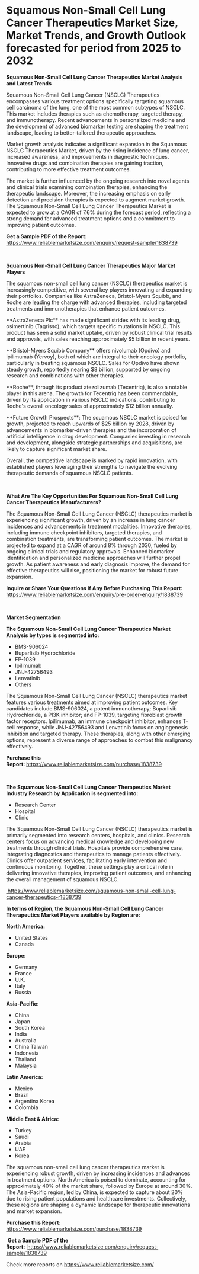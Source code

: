 <p><h1>Squamous Non-Small Cell Lung Cancer Therapeutics Market Size, Market Trends, and Growth Outlook forecasted for period from 2025 to 2032</h1></p><p><strong>Squamous Non-Small Cell Lung Cancer Therapeutics Market Analysis and Latest Trends</strong></p>
<p><p>Squamous Non-Small Cell Lung Cancer (NSCLC) Therapeutics encompasses various treatment options specifically targeting squamous cell carcinoma of the lung, one of the most common subtypes of NSCLC. This market includes therapies such as chemotherapy, targeted therapy, and immunotherapy. Recent advancements in personalized medicine and the development of advanced biomarker testing are shaping the treatment landscape, leading to better-tailored therapeutic approaches.</p><p>Market growth analysis indicates a significant expansion in the Squamous NSCLC Therapeutics Market, driven by the rising incidence of lung cancer, increased awareness, and improvements in diagnostic techniques. Innovative drugs and combination therapies are gaining traction, contributing to more effective treatment outcomes. </p><p>The market is further influenced by the ongoing research into novel agents and clinical trials examining combination therapies, enhancing the therapeutic landscape. Moreover, the increasing emphasis on early detection and precision therapies is expected to augment market growth. The Squamous Non-Small Cell Lung Cancer Therapeutics Market is expected to grow at a CAGR of 7.6% during the forecast period, reflecting a strong demand for advanced treatment options and a commitment to improving patient outcomes.</p></p>
<p><strong>Get a Sample PDF of the Report:&nbsp;</strong> <a href="https://www.reliablemarketsize.com/enquiry/request-sample/1838739?utm_campaign=1131&utm_medium=2&utm_source=Github&utm_content=ia&utm_term=03032025&utm_id=squamous-non-small-cell-lung-cancer-therapeutics">https://www.reliablemarketsize.com/enquiry/request-sample/1838739</a></p>
<p>&nbsp;</p>
<p><strong>Squamous Non-Small Cell Lung Cancer Therapeutics Major Market Players</strong></p>
<p><p>The squamous non-small cell lung cancer (NSCLC) therapeutics market is increasingly competitive, with several key players innovating and expanding their portfolios. Companies like AstraZeneca, Bristol-Myers Squibb, and Roche are leading the charge with advanced therapies, including targeted treatments and immunotherapies that enhance patient outcomes.</p><p>**AstraZeneca Plc** has made significant strides with its leading drug, osimertinib (Tagrisso), which targets specific mutations in NSCLC. This product has seen a solid market uptake, driven by robust clinical trial results and approvals, with sales reaching approximately $5 billion in recent years.</p><p>**Bristol-Myers Squibb Company** offers nivolumab (Opdivo) and ipilimumab (Yervoy), both of which are integral to their oncology portfolio, particularly in treating squamous NSCLC. Sales for Opdivo have shown steady growth, reportedly nearing $8 billion, supported by ongoing research and combinations with other therapies.</p><p>**Roche**, through its product atezolizumab (Tecentriq), is also a notable player in this arena. The growth for Tecentriq has been commendable, driven by its application in various NSCLC indications, contributing to Roche's overall oncology sales of approximately $12 billion annually.</p><p>**Future Growth Prospects**: The squamous NSCLC market is poised for growth, projected to reach upwards of $25 billion by 2028, driven by advancements in biomarker-driven therapies and the incorporation of artificial intelligence in drug development. Companies investing in research and development, alongside strategic partnerships and acquisitions, are likely to capture significant market share. </p><p>Overall, the competitive landscape is marked by rapid innovation, with established players leveraging their strengths to navigate the evolving therapeutic demands of squamous NSCLC patients.</p></p>
<p>&nbsp;</p>
<p><strong>What Are The Key Opportunities For Squamous Non-Small Cell Lung Cancer Therapeutics Manufacturers?</strong></p>
<p><p>The Squamous Non-Small Cell Lung Cancer (NSCLC) therapeutics market is experiencing significant growth, driven by an increase in lung cancer incidences and advancements in treatment modalities. Innovative therapies, including immune checkpoint inhibitors, targeted therapies, and combination treatments, are transforming patient outcomes. The market is projected to expand at a CAGR of around 8% through 2030, fueled by ongoing clinical trials and regulatory approvals. Enhanced biomarker identification and personalized medicine approaches will further propel growth. As patient awareness and early diagnosis improve, the demand for effective therapeutics will rise, positioning the market for robust future expansion.</p></p>
<p><strong>Inquire or Share Your Questions If Any Before Purchasing This Report:</strong> <a href="https://www.reliablemarketsize.com/enquiry/pre-order-enquiry/1838739?utm_campaign=1131&utm_medium=2&utm_source=Github&utm_content=ia&utm_term=03032025&utm_id=squamous-non-small-cell-lung-cancer-therapeutics">https://www.reliablemarketsize.com/enquiry/pre-order-enquiry/1838739</a></p>
<p>&nbsp;</p>
<p><strong>Market Segmentation</strong></p>
<p><strong>The Squamous Non-Small Cell Lung Cancer Therapeutics Market Analysis by types is segmented into:</strong></p>
<p><ul><li>BMS-906024</li><li>Buparlisib Hydrochloride</li><li>FP-1039</li><li>Ipilimumab</li><li>JNJ-42756493</li><li>Lenvatinib</li><li>Others</li></ul></p>
<p><p>The Squamous Non-Small Cell Lung Cancer (NSCLC) therapeutics market features various treatments aimed at improving patient outcomes. Key candidates include BMS-906024, a potent immunotherapy; Buparlisib Hydrochloride, a PI3K inhibitor; and FP-1039, targeting fibroblast growth factor receptors. Ipilimumab, an immune checkpoint inhibitor, enhances T-cell response, while JNJ-42756493 and Lenvatinib focus on angiogenesis inhibition and targeted therapy. These therapies, along with other emerging options, represent a diverse range of approaches to combat this malignancy effectively.</p></p>
<p><strong>Purchase this Report:&nbsp;</strong><a href="https://www.reliablemarketsize.com/purchase/1838739?utm_campaign=1131&utm_medium=2&utm_source=Github&utm_content=ia&utm_term=03032025&utm_id=squamous-non-small-cell-lung-cancer-therapeutics">https://www.reliablemarketsize.com/purchase/1838739</a></p>
<p>&nbsp;</p>
<p><strong>The Squamous Non-Small Cell Lung Cancer Therapeutics Market Industry Research by Application is segmented into:</strong></p>
<p><ul><li>Research Center</li><li>Hospital</li><li>Clinic</li></ul></p>
<p><p>The Squamous Non-Small Cell Lung Cancer (NSCLC) therapeutics market is primarily segmented into research centers, hospitals, and clinics. Research centers focus on advancing medical knowledge and developing new treatments through clinical trials. Hospitals provide comprehensive care, integrating diagnostics and therapeutics to manage patients effectively. Clinics offer outpatient services, facilitating early intervention and continuous monitoring. Together, these settings play a critical role in delivering innovative therapies, improving patient outcomes, and enhancing the overall management of squamous NSCLC.</p></p>
<p><a href="https://www.reliablemarketsize.com/squamous-non-small-cell-lung-cancer-therapeutics-r1838739?utm_campaign=1131&utm_medium=2&utm_source=Github&utm_content=ia&utm_term=03032025&utm_id=squamous-non-small-cell-lung-cancer-therapeutics">&nbsp;https://www.reliablemarketsize.com/squamous-non-small-cell-lung-cancer-therapeutics-r1838739</a></p>
<p><strong>In terms of Region, the Squamous Non-Small Cell Lung Cancer Therapeutics Market Players available by Region are:</strong></p>
<p>
    <p> <strong> North America: </strong>
        <ul>
            <li>United States</li>
            <li>Canada</li>
        </ul>
        </p> 
    <p> <strong> Europe: </strong>
        <ul>
            <li>Germany</li>
            <li>France</li>
            <li>U.K.</li>
            <li>Italy</li>
            <li>Russia</li>
        </ul>
        </p> 
    <p> <strong> Asia-Pacific: </strong>
        <ul>
            <li>China</li>
            <li>Japan</li>
            <li>South Korea</li>
            <li>India</li>
            <li>Australia</li>
            <li>China Taiwan</li>
            <li>Indonesia</li>
            <li>Thailand</li>
            <li>Malaysia</li>
        </ul>
        </p> 
    <p> <strong> Latin America: </strong>
        <ul>
            <li>Mexico</li>
            <li>Brazil</li>
            <li>Argentina Korea</li>
            <li>Colombia</li>
        </ul>
        </p> 
    <p> <strong> Middle East & Africa: </strong>
        <ul>
            <li>Turkey</li>
            <li>Saudi</li>
            <li>Arabia</li>
            <li>UAE</li>
            <li>Korea</li>
        </ul>
    </p>
    </p>
<p><p>The squamous non-small cell lung cancer therapeutics market is experiencing robust growth, driven by increasing incidences and advances in treatment options. North America is poised to dominate, accounting for approximately 40% of the market share, followed by Europe at around 30%. The Asia-Pacific region, led by China, is expected to capture about 20% due to rising patient populations and healthcare investments. Collectively, these regions are shaping a dynamic landscape for therapeutic innovations and market expansion.</p></p>
<p><strong>Purchase this Report: </strong><a href="https://www.reliablemarketsize.com/purchase/1838739?utm_campaign=1131&utm_medium=2&utm_source=Github&utm_content=ia&utm_term=03032025&utm_id=squamous-non-small-cell-lung-cancer-therapeutics">https://www.reliablemarketsize.com/purchase/1838739</a></p>
<p>&nbsp;<strong>Get a Sample PDF of the Report:&nbsp;&nbsp;</strong><a href="https://www.reliablemarketsize.com/enquiry/request-sample/1838739?utm_campaign=1131&utm_medium=2&utm_source=Github&utm_content=ia&utm_term=03032025&utm_id=squamous-non-small-cell-lung-cancer-therapeutics">https://www.reliablemarketsize.com/enquiry/request-sample/1838739</a></p>
<p><strong></strong></p>
<p>Check more reports on <a href="https://www.reliablemarketsize.com/?utm_campaign=1131&utm_medium=2&utm_source=Github&utm_content=ia&utm_term=03032025&utm_id=squamous-non-small-cell-lung-cancer-therapeutics">https://www.reliablemarketsize.com/</a></p>